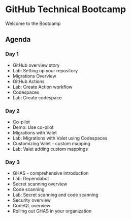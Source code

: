 # GitHub Technical Bootcamp

Welcome to the Bootcamp

## Agenda

### Day 1

- GitHub overview story
- Lab: Setting up your repository
- Migrations Overview
- GitHub Actions
- Lab: Create Action workflow
- Codespaces
- Lab: Create codespace

### Day 2

- Co-pilot
- Demo: Use co-pilot
- Migrations with Valet
- Lab: Migrations with Valet using Codespaces
- Customizing Valet - custom mapping
- Lab: Valet adding custom mappings

### Day 3

- GHAS - comprehensive introduction
- Lab: Dependabot
- Secret scanning overview
- Code scanning
- Lab: Secret scanning and code scanning
- Security overview
- CodeQL overview
- Rolling out GHAS in your organization

